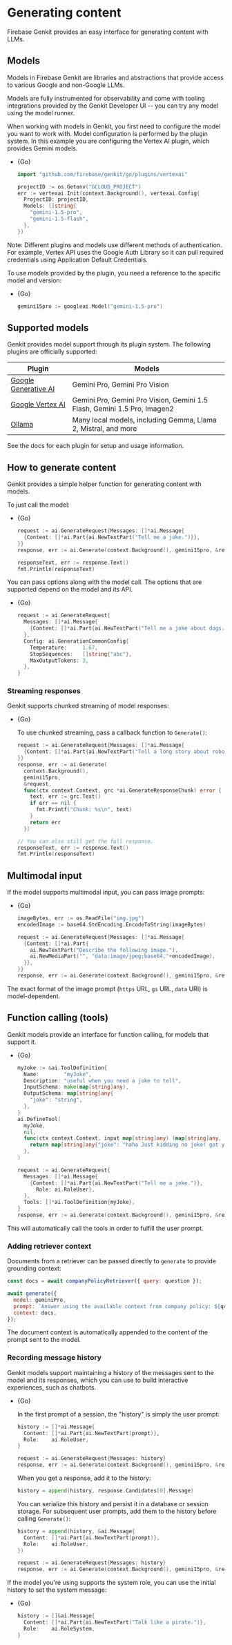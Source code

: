 # Generating content

Firebase Genkit provides an easy interface for generating content with LLMs.

## Models

Models in Firebase Genkit are libraries and abstractions that provide access to
various Google and non-Google LLMs.

Models are fully instrumented for observability and come with tooling
integrations provided by the Genkit Developer UI -- you can try any model using
the model runner.

When working with models in Genkit, you first need to configure the model you
want to work with. Model configuration is performed by the plugin system. In
this example you are configuring the Vertex AI plugin, which provides Gemini
models.

- {Go}

  ```go
  import "github.com/firebase/genkit/go/plugins/vertexai"
  ```

  ```go
  projectID := os.Getenv("GCLOUD_PROJECT")
  err := vertexai.Init(context.Background(), vertexai.Config{
    ProjectID: projectID,
    Models: []string{
      "gemini-1.5-pro",
      "gemini-1.5-flash",
    },
  })
  ```

Note: Different plugins and models use different methods of
authentication. For example, Vertex API uses the Google Auth Library so it can
pull required credentials using Application Default Credentials.

To use models provided by the plugin, you need a reference to the specific model
and version:

- {Go}

  ```go
  gemini15pro := googleai.Model("gemini-1.5-pro")
  ```

## Supported models

Genkit provides model support through its plugin system. The following plugins
are officially supported:

| Plugin                    | Models                                                                   |
| ------------------------- | ------------------------------------------------------------------------ |
| [Google Generative AI][1] | Gemini Pro, Gemini Pro Vision                                            |
| [Google Vertex AI][2]     | Gemini Pro, Gemini Pro Vision, Gemini 1.5 Flash, Gemini 1.5 Pro, Imagen2 |
| [Ollama][3]               | Many local models, including Gemma, Llama 2, Mistral, and more           |

[1]: plugins/google-genai.md
[2]: plugins/vertex-ai.md
[3]: plugins/ollama.md

See the docs for each plugin for setup and usage information.

<!-- TODO: There's also a wide variety of community supported models available
you can discover by ... -->

## How to generate content

Genkit provides a simple helper function for generating content with models.

To just call the model:

- {Go}

  ```go
  request := ai.GenerateRequest{Messages: []*ai.Message{
    {Content: []*ai.Part{ai.NewTextPart("Tell me a joke.")}},
  }}
  response, err := ai.Generate(context.Background(), gemini15pro, &request, nil)

  responseText, err := response.Text()
  fmt.Println(responseText)
  ```

You can pass options along with the model call. The options that are supported
depend on the model and its API.

- {Go}

  ```go
  request := ai.GenerateRequest{
    Messages: []*ai.Message{
      {Content: []*ai.Part{ai.NewTextPart("Tell me a joke about dogs.")}},
    },
    Config: ai.GenerationCommonConfig{
      Temperature:     1.67,
      StopSequences:   []string{"abc"},
      MaxOutputTokens: 3,
    },
  }
  ```

### Streaming responses

Genkit supports chunked streaming of model responses:

- {Go}

  To use chunked streaming, pass a callback function to `Generate()`:

  ```go
  request := ai.GenerateRequest{Messages: []*ai.Message{
    {Content: []*ai.Part{ai.NewTextPart("Tell a long story about robots and ninjas.")}},
  }}
  response, err := ai.Generate(
    context.Background(),
    gemini15pro,
    &request,
    func(ctx context.Context, grc *ai.GenerateResponseChunk) error {
      text, err := grc.Text()
      if err == nil {
        fmt.Printf("Chunk: %s\n", text)
      }
      return err
    })

  // You can also still get the full response.
  responseText, err := response.Text()
  fmt.Println(responseText)
  ```

## Multimodal input

If the model supports multimodal input, you can pass image prompts:

- {Go}

  ```go
  imageBytes, err := os.ReadFile("img.jpg")
  encodedImage := base64.StdEncoding.EncodeToString(imageBytes)

  request := ai.GenerateRequest{Messages: []*ai.Message{
    {Content: []*ai.Part{
      ai.NewTextPart("Describe the following image."),
      ai.NewMediaPart("", "data:image/jpeg;base64,"+encodedImage),
    }},
  }}
  response, err := ai.Generate(context.Background(), gemini15pro, &request, nil)
  ```

  <!-- TODO: gs:// wasn't working for me. HTTP? -->

The exact format of the image prompt (`https` URL, `gs` URL, `data` URI) is
model-dependent.

## Function calling (tools)

Genkit models provide an interface for function calling, for models that support
it.

- {Go}

  ```go
  myJoke := &ai.ToolDefinition{
    Name:        "myJoke",
    Description: "useful when you need a joke to tell",
    InputSchema: make(map[string]any),
    OutputSchema: map[string]any{
      "joke": "string",
    },
  }
  ai.DefineTool(
    myJoke,
    nil,
    func(ctx context.Context, input map[string]any) (map[string]any, error) {
      return map[string]any{"joke": "haha Just kidding no joke! got you"}, nil
    },
  )

  request := ai.GenerateRequest{
    Messages: []*ai.Message{
      {Content: []*ai.Part{ai.NewTextPart("Tell me a joke.")},
        Role: ai.RoleUser},
    },
    Tools: []*ai.ToolDefinition{myJoke},
  }
  response, err := ai.Generate(context.Background(), gemini15pro, &request, nil)
  ```

This will automatically call the tools in order to fulfill the user prompt.

<!-- TODO: returnToolRequests: true` -->

### Adding retriever context

Documents from a retriever can be passed directly to `generate` to provide
grounding context:

```javascript
const docs = await companyPolicyRetriever({ query: question });

await generate({
  model: geminiPro,
  prompt: `Answer using the available context from company policy: ${question}`,
  context: docs,
});
```

The document context is automatically appended to the content of the prompt
sent to the model.

### Recording message history

Genkit models support maintaining a history of the messages sent to the model
and its responses, which you can use to build interactive experiences, such as
chatbots.

- {Go}

  In the first prompt of a session, the "history" is simply the user prompt:

  ```go
  history := []*ai.Message{
    Content: []*ai.Part{ai.NewTextPart(prompt)},
    Role:    ai.RoleUser,
  }

  request := ai.GenerateRequest{Messages: history}
  response, err := ai.Generate(context.Background(), gemini15pro, &request, nil)
  ```

  When you get a response, add it to the history:

  ```go
  history = append(history, response.Candidates[0].Message)
  ```

  You can serialize this history and persist it in a database or session storage.
  For subsequent user prompts, add them to the history before calling
  `Generate()`:

  ```go
  history = append(history, &ai.Message{
    Content: []*ai.Part{ai.NewTextPart(prompt)},
    Role:    ai.RoleUser,
  })

  request := ai.GenerateRequest{Messages: history}
  response, err := ai.Generate(context.Background(), gemini15pro, &request, nil)
  ```

If the model you're using supports the system role, you can use the initial
history to set the system message:

- {Go}

  ```go
  history := []&ai.Message{
    Content: []*ai.Part{ai.NewTextPart("Talk like a pirate.")},
    Role:    ai.RoleSystem,
  }
  ```
